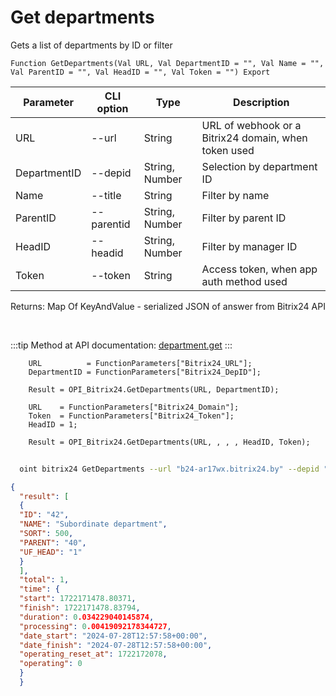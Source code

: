 ﻿---
sidebar_position: 3
---

# Get departments
 Gets a list of departments by ID or filter



`Function GetDepartments(Val URL, Val DepartmentID = "", Val Name = "", Val ParentID = "", Val HeadID = "", Val Token = "") Export`

  | Parameter | CLI option | Type | Description |
  |-|-|-|-|
  | URL | --url | String | URL of webhook or a Bitrix24 domain, when token used |
  | DepartmentID | --depid | String, Number | Selection by department ID |
  | Name | --title | String | Filter by name |
  | ParentID | --parentid | String, Number | Filter by parent ID |
  | HeadID | --headid | String, Number | Filter by manager ID |
  | Token | --token | String | Access token, when app auth method used |

  
  Returns:  Map Of KeyAndValue - serialized JSON of answer from Bitrix24 API

<br/>

:::tip
Method at API documentation: [department.get](https://dev.1c-bitrix.ru/rest_help/departments/department_get.php)
:::
<br/>


```bsl title="Code example"
    URL          = FunctionParameters["Bitrix24_URL"];
    DepartmentID = FunctionParameters["Bitrix24_DepID"];

    Result = OPI_Bitrix24.GetDepartments(URL, DepartmentID);

    URL    = FunctionParameters["Bitrix24_Domain"];
    Token  = FunctionParameters["Bitrix24_Token"];
    HeadID = 1;

    Result = OPI_Bitrix24.GetDepartments(URL, , , , HeadID, Token);
```



```sh title="CLI command example"
    
  oint bitrix24 GetDepartments --url "b24-ar17wx.bitrix24.by" --depid "70" --title %title% --parentid %parentid% --headid "1" --token "fe3fa966006e9f06006b12e400000001000..."

```

```json title="Result"
{
  "result": [
  {
  "ID": "42",
  "NAME": "Subordinate department",
  "SORT": 500,
  "PARENT": "40",
  "UF_HEAD": "1"
  }
  ],
  "total": 1,
  "time": {
  "start": 1722171478.80371,
  "finish": 1722171478.83794,
  "duration": 0.034229040145874,
  "processing": 0.00419092178344727,
  "date_start": "2024-07-28T12:57:58+00:00",
  "date_finish": "2024-07-28T12:57:58+00:00",
  "operating_reset_at": 1722172078,
  "operating": 0
  }
  }
```
